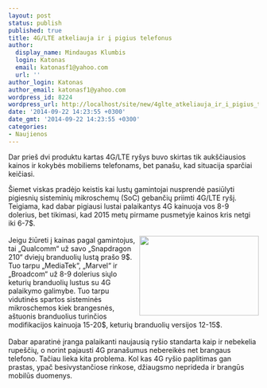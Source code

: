 ```yaml
---
layout: post
status: publish
published: true
title: 4G/LTE atkeliauja ir į pigius telefonus
author:
  display_name: Mindaugas Klumbis
  login: Katonas
  email: katonasf1@yahoo.com
  url: ''
author_login: Katonas
author_email: katonasf1@yahoo.com
wordpress_id: 8224
wordpress_url: http://localhost/site/new/4glte_atkeliauja_ir_i_pigius_telefonus/
date: '2014-09-22 14:23:55 +0300'
date_gmt: '2014-09-22 14:23:55 +0300'
categories:
- Naujienos
---
```

<p>
	Dar prie&scaron; dvi produktu kartas 4G/LTE ry&scaron;ys buvo skirtas tik auk&scaron;čiausios kainos ir kokybės mobiliems telefonams, bet pana&scaron;u, kad situacija sparčiai keičiasi.&nbsp;</p>
<div>
	&Scaron;iemet viskas pradėjo keistis kai lustų gamintojai nusprendė pasiūlyti pigiesnių sisteminių mikroschemų (SoC) gebančių priimti 4G/LTE ry&scaron;į. Teigiama, kad dabar pigiausi lustai palaikantys 4G kainuoja vos 8-9 dolerius, bet tikimasi, kad 2015 metų pirmame pusmetyje kainos kris netgi iki 6-7$.</div>
<div>
	&nbsp;</div>
<div>
	<img alt="" src="http://technews.lt/userfiles/mediatek-ic-close-up-600x400.jpg" style="width: 240px; height: 160px; float: right;" />Jeigu žiūreti į kainas pagal gamintojus, tai &bdquo;Qualcomm&ldquo; už savo &bdquo;Snapdragon 210&ldquo; dviejų branduolių lustą pra&scaron;o 9$. Tuo tarpu &bdquo;MediaTek&ldquo;, &bdquo;Marvel&ldquo; ir &bdquo;Broadcom&ldquo; už 8-9 dolerius siųlo keturių branduolių lustus su 4G palaikymo galimybe. Tuo tarpu vidutinės spartos sisteminės mikroschemos kiek brangesnės, a&scaron;tuonis branduolius turinčios modifikacijos kainuoja 15-20$, keturių branduolių versijos 12-15$.</div>
<div>
	&nbsp;</div>
<div>
	Dabar aparatinė įranga palaikanti naujausią ry&scaron;io standarta kaip ir nebekelia rupe&scaron;čių, o norint pajausti 4G prana&scaron;umus nebereikės net brangaus telefono. Tačiau lieka kita problema. Kol kas 4G ry&scaron;io paplitimas gan prastas, ypač besivystančiose rinkose, džiaugsmo neprideda ir brangūs mobilūs duomenys.</div>
